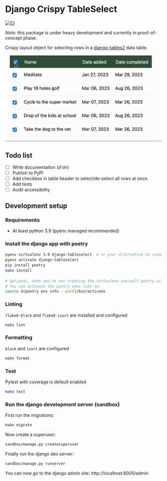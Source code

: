 # Django Crispy TableSelect
[![CI](https://github.com/techonomydev/django-tableselect/actions/workflows/ci.yml/badge.svg)](https://github.com/techonomydev/django-tableselect/actions/workflows/ci.yml)

*Note:* this package is under heavy development and currently in proof-of-concept phase.

Crispy layout object for selecting rows in a [django-tables2](https://github.com/jieter/django-tables2/) data table.

<center>
    <img width="900" src="./docs/images/demo.gif" alt="Animation showing a table with rows that are selected all at once and then unchecked one-by-one.">
</center>

## Todo list

- [ ] Write documentation (d'oh)
- [ ] Publish to PyPI
- [ ] Add checkbox in table header to select/de-select all rows at once.
- [ ] Add tests
- [ ] Audit accessibility

## Development setup

### Requirements
- At least python 3.9 (pyenv managed recommended)


### Install the django app with poetry
```bash
pyenv virtualenv 3.9 django-tableselect  # or your alternative to create a venv
pyenv activate django-tableselect
pip install poetry
make install

# Optional, when you're not creating the virtualenv yourself poetry will do it for you.
# You can activate the poetry venv like so:
source $(poetry env info --path)/bin/activate
```

### Linting
`flake8-black` and `flake8-isort` are installed and configured
```bash
make lint
```

### Formatting
`black` and `isort` are configured
```bash
make format
```


### Test
Pytest with coverage is default enabled
```bash
make test
```

### Run the django development server (sandbox)
First run the migrations:
```bash
make migrate
```

Now create a superuser:
```bash
sandbox/manage.py createsuperuser
```

Finally run the django dev server:
```bash
sandbox/manage.py runserver
```

You can now go to the django admin site: http://localhost:8000/admin
